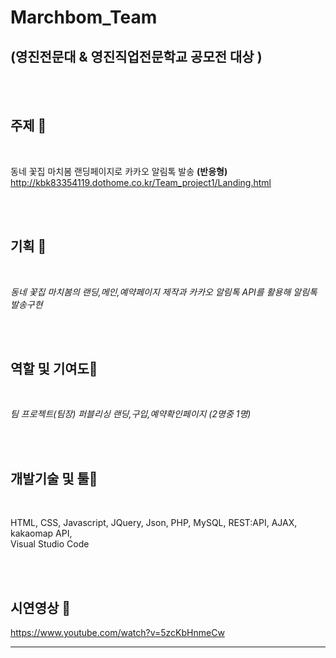 # Marchbom_Team
## (영진전문대 & 영진직업전문학교 공모전 **대상** )

<br/><br/>
## 주제 🧡

<br/>

동네 꽃집 마치봄 랜딩페이지로 카카오 알림톡 발송 **(반응형)**
http://kbk83354119.dothome.co.kr/Team_project1/Landing.html

<br/> <br/>

## 기획 💛

<br/>

_동네 꽃집 마치봄의 랜딩,메인,예약페이지 제작과 카카오 알림톡 API를 활용해 알림톡 발송구현_

<br/> <br/>

## 역할 및 기여도💚

<br/>
 
_팀 프로젝트(팀장) 퍼블리싱 랜딩,구입,예약확인페이지 (2명중 1명)_
 
<br/> <br/>
 
## 개발기술 및 툴💙
 
<br/>
 
HTML,   CSS,   Javascript,   JQuery,   Json,   PHP,   MySQL,   REST:API,   AJAX,   kakaomap API,   
Visual Studio Code
 
<br/> <br/>

## 시연영상 💜
https://www.youtube.com/watch?v=5zcKbHnmeCw
 
---------------------------------------

